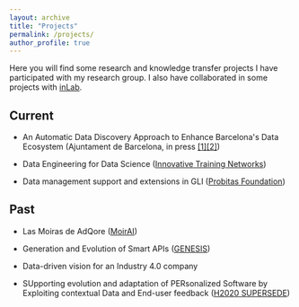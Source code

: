 ```yaml
---
layout: archive
title: "Projects"
permalink: /projects/
author_profile: true
---
```


Here you will find some research and knowledge transfer projects I have participated with my research group. I also have collaborated in some projects with <a href="https://inlab.fib.upc.edu/" target="_blank">inLab</a>. 

## Current

+  An Automatic Data Discovery Approach to Enhance Barcelona's Data Ecosystem (Ajuntament de Barcelona, in press <a href="https://www.upc.edu/ca/sala-de-premsa/noticies/la-upc-repensa-el-model-de-ciutat-i-dissenya-solucions-per-fer-front-a-limpacte-de-la-covid-19-a-barcelona">[1]</a><a href="https://www.barcelona.cat/infobarcelona/ca/els-premis-de-recerca-cientifica-reconeixen-quinze-projectes-per-fer-front-als-reptes-de-la-pandemia_1049119.html">[2]</a>)

+ Data Engineering for Data Science (<a href="https://deds.ulb.ac.be/">Innovative Training Networks</a>)

+ Data management support and extensions in GLI (<a href="https://www.fundacionprobitas.org/">Probitas Foundation</a>)
    
## Past

+ Las Moiras de AdQore (<a href="https://inlab.fib.upc.edu/en/moiras-adqore-intelligent-technological-platform-optimization-data-driven-marketing-processes" target="_blank">MoirAI</a>)

+ Generation and Evolution of Smart APIs (<a href="https://genesis.upc.edu/en" target="_blank">GENESIS</a>)

+ Data-driven vision for an Industry 4.0 company

+ SUpporting evolution and adaptation of PERsonalized Software by Exploiting contextual Data and End-user feedback (<a href="http://www.supersede.eu/" target="_blank">H2020 SUPERSEDE</a>)

<!--
{% include base_path %}

{% for post in site.teaching reversed %}
  {% include archive-single.html %}
{% endfor %}
-->